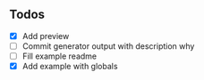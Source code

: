 ## Todos
- [X] Add preview
- [ ] Commit generator output with description why
- [ ] Fill example readme
- [X] Add example with globals

